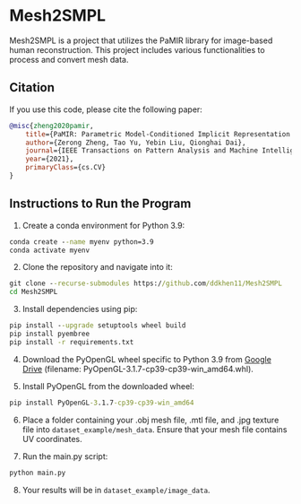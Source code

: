 # Mesh2SMPL

Mesh2SMPL is a project that utilizes the PaMIR library for image-based human reconstruction. This project includes various functionalities to process and convert mesh data.

## Citation

If you use this code, please cite the following paper:

```bibtex
@misc{zheng2020pamir,
    title={PaMIR: Parametric Model-Conditioned Implicit Representation for Image-based Human Reconstruction},
    author={Zerong Zheng, Tao Yu, Yebin Liu, Qionghai Dai},
    journal={IEEE Transactions on Pattern Analysis and Machine Intelligence},
    year={2021},
    primaryClass={cs.CV}
}
```

## Instructions to Run the Program

1. Create a conda environment for Python 3.9:
```cmd
conda create --name myenv python=3.9
conda activate myenv
```

2. Clone the repository and navigate into it:
```cmd
git clone --recurse-submodules https://github.com/ddkhen11/Mesh2SMPL
cd Mesh2SMPL
```

3. Install dependencies using pip:
```cmd
pip install --upgrade setuptools wheel build
pip install pyembree
pip install -r requirements.txt
```

4. Download the PyOpenGL wheel specific to Python 3.9 from [Google Drive](https://drive.google.com/drive/folders/1mz7faVsrp0e6IKCQh8MyZh-BcCqEGPwx) (filename: PyOpenGL-3.1.7-cp39-cp39-win_amd64.whl).

5. Install PyOpenGL from the downloaded wheel:
```cmd
pip install PyOpenGL-3.1.7-cp39-cp39-win_amd64
```

6. Place a folder containing your .obj mesh file, .mtl file, and .jpg texture file into `dataset_example/mesh_data`. Ensure that your mesh file contains UV coordinates.

7. Run the main.py script:
```cmd
python main.py
```

8. Your results will be in `dataset_example/image_data`.